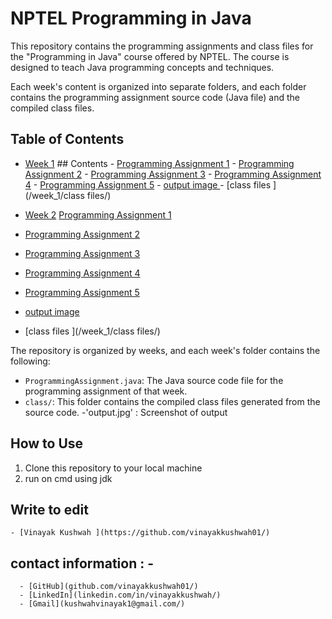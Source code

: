 # NPTEL Programming in Java

This repository contains the programming assignments and class files for the "Programming in Java" course offered by NPTEL.
The course is designed to teach Java programming concepts and techniques.

Each week's content is organized into separate folders, and each folder contains the programming assignment source code (Java file) and the 
compiled class files.

## Table of Contents

- [Week 1](/week_1)
        ## Contents
      - [Programming Assignment 1](/week_1/ProgrammingAssignment1.java)
      - [Programming Assignment 2](/week_1/ProgrammingAssignment2.java)
      - [Programming Assignment 3](/week_1/ProgrammingAssignment1.java)
      - [Programming Assignment 4](/week_1/ProgrammingAssignment4.java)
      - [Programming Assignment 5](/week_1/ProgrammingAssignment5.java)
      - [output image ](/week_1/outputFile.png)
      -  [class files ](/week_1/class files/)


- [Week 2](#week-2)
      [Programming Assignment 1](/week_1/ProgrammingAssignment1.java)
- [Programming Assignment 2](/week_1/ProgrammingAssignment2.java)
- [Programming Assignment 3](/week_1/ProgrammingAssignment1.java)
- [Programming Assignment 4](/week_1/ProgrammingAssignment4.java)
- [Programming Assignment 5](/week_1/ProgrammingAssignment5.java)
- [output image ](/week_1/outputFile.png)
- [class files ](/week_1/class files/)




The repository is organized by weeks, and each week's folder contains the following:

- `ProgrammingAssignment.java`: The Java source code file for the programming assignment of that week.
- `class/`: This folder contains the compiled class files generated from the source code.
-'output.jpg' : Screenshot of output 

## How to Use
1. Clone this repository to your local machine
2. run on cmd using jdk

## Write to edit 
    - [Vinayak Kushwah ](https://github.com/vinayakkushwah01/)
    
## contact information : -  
      - [GitHub](github.com/vinayakkushwah01/)
      - [LinkedIn](linkedin.com/in/vinayakkushwah/)
      - [Gmail](kushwahvinayak1@gmail.com/)

